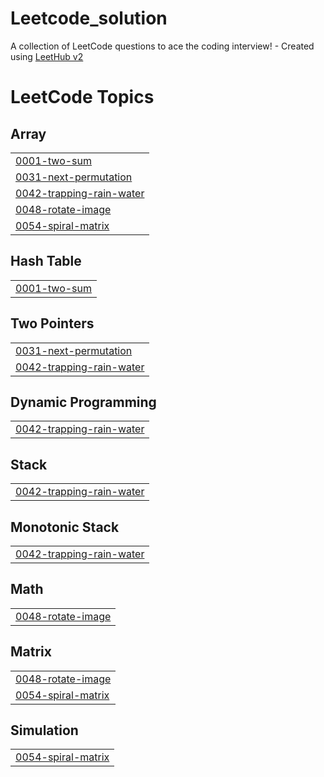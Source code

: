 # Leetcode_solution
A collection of LeetCode questions to ace the coding interview! - Created using [LeetHub v2](https://github.com/arunbhardwaj/LeetHub-2.0)

<!---LeetCode Topics Start-->
# LeetCode Topics
## Array
|  |
| ------- |
| [0001-two-sum](https://github.com/darxharsh373/Leetcode_solution/tree/master/0001-two-sum) |
| [0031-next-permutation](https://github.com/darxharsh373/Leetcode_solution/tree/master/0031-next-permutation) |
| [0042-trapping-rain-water](https://github.com/darxharsh373/Leetcode_solution/tree/master/0042-trapping-rain-water) |
| [0048-rotate-image](https://github.com/darxharsh373/Leetcode_solution/tree/master/0048-rotate-image) |
| [0054-spiral-matrix](https://github.com/darxharsh373/Leetcode_solution/tree/master/0054-spiral-matrix) |
## Hash Table
|  |
| ------- |
| [0001-two-sum](https://github.com/darxharsh373/Leetcode_solution/tree/master/0001-two-sum) |
## Two Pointers
|  |
| ------- |
| [0031-next-permutation](https://github.com/darxharsh373/Leetcode_solution/tree/master/0031-next-permutation) |
| [0042-trapping-rain-water](https://github.com/darxharsh373/Leetcode_solution/tree/master/0042-trapping-rain-water) |
## Dynamic Programming
|  |
| ------- |
| [0042-trapping-rain-water](https://github.com/darxharsh373/Leetcode_solution/tree/master/0042-trapping-rain-water) |
## Stack
|  |
| ------- |
| [0042-trapping-rain-water](https://github.com/darxharsh373/Leetcode_solution/tree/master/0042-trapping-rain-water) |
## Monotonic Stack
|  |
| ------- |
| [0042-trapping-rain-water](https://github.com/darxharsh373/Leetcode_solution/tree/master/0042-trapping-rain-water) |
## Math
|  |
| ------- |
| [0048-rotate-image](https://github.com/darxharsh373/Leetcode_solution/tree/master/0048-rotate-image) |
## Matrix
|  |
| ------- |
| [0048-rotate-image](https://github.com/darxharsh373/Leetcode_solution/tree/master/0048-rotate-image) |
| [0054-spiral-matrix](https://github.com/darxharsh373/Leetcode_solution/tree/master/0054-spiral-matrix) |
## Simulation
|  |
| ------- |
| [0054-spiral-matrix](https://github.com/darxharsh373/Leetcode_solution/tree/master/0054-spiral-matrix) |
<!---LeetCode Topics End-->